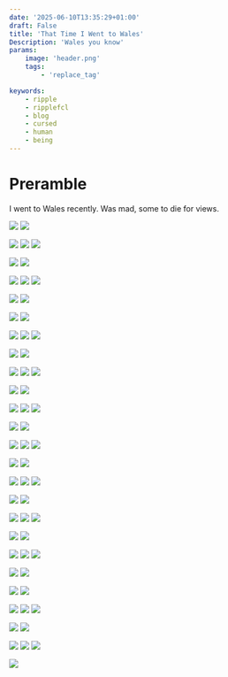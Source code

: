 ```yaml
---
date: '2025-06-10T13:35:29+01:00'
draft: False
title: 'That Time I Went to Wales'
Description: 'Wales you know'
params:
    image: 'header.png'
    tags:
        - 'replace_tag'

keywords:
    - ripple
    - ripplefcl
    - blog
    - cursed
    - human
    - being
---
```


# Preramble

I went to Wales recently. Was mad, some to die for views.

![](compgi_2007567c89.jpg) ![](compgi_f42b5b6554.jpg)

![](compgi_ffdc1f7e74.jpg) ![](compgi_a699c48281.jpg) ![](compgi_5daee492d6.jpg)

![](compgi_8e75db172c.jpg) ![](compgi_86b447bb8a.jpg)

![](compgi_b2882e6b35.jpg) ![](compgi_d861003d58.jpg) ![](compgi_c09a5c381d.jpg)

![](compgi_43ae5f115a.jpg) ![](compgi_685b4c416e.jpg)

![](compgi_152f81a380.jpg) ![](compgi_bde0c10376.jpg)

![](compgi_a5cfd01b4f.jpg) ![](compgi_b34f70fb2b.jpg) ![](compgi_784570f381.jpg)

![](compgi_214b6f27f0.jpg) ![](compgi_70307e69cc.jpg)

![](compgi_ca82d051f3.jpg) ![](compgi_b19e73bdab.jpg) ![](compgi_f7e8302155.jpg)

![](compgi_b1f9bd214c.jpg) ![](compgi_8dfab69410.jpg)

![](compgi_7bd285b065.jpg) ![](compgi_3879340d9c.jpg) ![](compgi_649945b138.jpg)

![](compgi_cd3abaf234.jpg) ![](compgi_1ad69d81bc.jpg)

![](compgi_9ab13c4e0a.jpg) ![](compgi_62f9940ac6.jpg) ![](compgi_c30803ac3e.jpg)

![](compgi_b6ddf3cf0e.jpg) ![](compgi_0b53b44d6d.jpg)

![](compgi_5d9151ba13.jpg) ![](compgi_e747077a4a.jpg) ![](compgi_964cfb24f2.jpg)

![](compgi_709836afef.jpg) ![](compgi_be5feb023a.jpg)

![](compgi_ae2a0a8e12.jpg) ![](compgi_8b50bb44b7.jpg) ![](compgi_fa456113f6.jpg)

![](compgi_a342253409.jpg) ![](compgi_336e206019.jpg)

![](compgi_deeced6c2b.jpg) ![](compgi_f7dbeb98cb.jpg) ![](compgi_6ef13664c8.jpg)

![](compgi_2fbd682776.jpg) ![](compgi_ebf14a343a.jpg)

![](compgi_0b0d0d73ac.jpg) ![](compgi_5c676742f8.jpg)

![](compgi_96413b4352.jpg) ![](compgi_e70bde1f7a.jpg) ![](compgi_709b0d1a73.jpg)

![](compgi_2094afb10f.jpg) ![](compgi_d051610495.jpg)

![](compgi_622dcd87e6.jpg) ![](compgi_6cf3458e9b.jpg) ![](compgi_602d01901e.jpg)

![](compgi_7f2de0f877.jpg)
